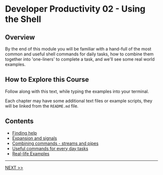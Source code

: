 # Developer Productivity 02 - Using the Shell

## Overview

By the end of this module you will be familiar with a hand-full of the most common and useful shell commands for daily tasks, how to combine them together into 'one-liners' to complete a task, and we'll see some real world examples.

## How to Explore this Course

Follow along with this text, while typing the examples into your terminal.

Each chapter may have some additional text files or example scripts, they will be linked from the `README.md` file.

## Contents

- [Finding help](./01_help-hisory/README.md)
- [Expansion and signals](./02_expansion-signals/README.md)
- [Combining commands - streams and pipes](./03_streams-and-pipes/README.md)
- [Useful commands for every day tasks](./04_commands/README.md)
- [Real-life Examples](./05_one-liners/README.md)

---

[NEXT >>](./01_help-hisory-jobs/README.md)
